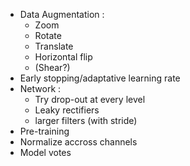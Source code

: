 
+ Data Augmentation :
    + Zoom
    + Rotate
    + Translate
    + Horizontal flip
    + (Shear?)
+ Early stopping/adaptative learning rate
+ Network :  
    + Try drop-out at every level
    + Leaky rectifiers
    + larger filters (with stride)
+ Pre-training
+ Normalize accross channels
+ Model votes
